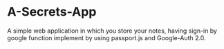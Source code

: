 # A-Secrets-App
A simple web application in which you store your notes, having sign-in by google function implement by using passport.js and Google-Auth 2.0.
